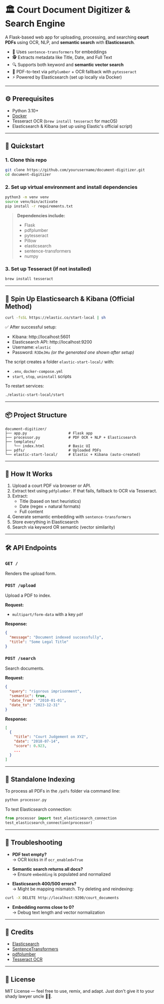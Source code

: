 # 🏛️ Court Document Digitizer & Search Engine

A Flask-based web app for uploading, processing, and searching **court PDFs** using OCR, NLP, and **semantic search** with **Elasticsearch**.

- 🧠 Uses `sentence-transformers` for embeddings  
- 🕵️ Extracts metadata like Title, Date, and Full Text  
- 🔍 Supports both keyword and **semantic vector search**  
- 🧾 PDF-to-text via `pdfplumber` + OCR fallback with `pytesseract`  
- ⚡ Powered by Elasticsearch (set up locally via Docker)

---

## ⚙️ Prerequisites

- Python 3.10+
- [Docker](https://www.docker.com/)
- Tesseract OCR (`brew install tesseract` for macOS)
- Elasticsearch & Kibana (set up using Elastic's official script)

---

## 🚀 Quickstart

### 1. Clone this repo

```bash
git clone https://github.com/yourusername/document-digitizer.git
cd document-digitizer
```

### 2. Set up virtual environment and install dependencies

```bash
python3 -m venv venv
source venv/bin/activate
pip install -r requirements.txt
```

> **Dependencies include:**
> - Flask  
> - pdfplumber  
> - pytesseract  
> - Pillow  
> - elasticsearch  
> - sentence-transformers  
> - numpy  

### 3. Set up Tesseract (if not installed)

```bash
brew install tesseract
```

---

## 🔌 Spin Up Elasticsearch & Kibana (Official Method)

```bash
curl -fsSL https://elastic.co/start-local | sh
```

✅ After successful setup:
- Kibana: http://localhost:5601  
- Elasticsearch API: http://localhost:9200  
- Username: `elastic`  
- Password: `R3DeJHu` *(or the generated one shown after setup)*

The script creates a folder `elastic-start-local/` with:
- `.env`, `docker-compose.yml`
- `start`, `stop`, `uninstall` scripts

To restart services:

```bash
./elastic-start-local/start
```

---

## 📦 Project Structure

```
document-digitizer/
├── app.py                   # Flask app
├── processor.py             # PDF OCR + NLP + Elasticsearch
├── templates/
│   └── index.html           # Basic UI
├── pdfs/                    # Uploaded PDFs
└── elastic-start-local/     # Elastic + Kibana (auto-created)
```

---

## 🧠 How It Works

1. Upload a court PDF via browser or API.
2. Extract text using `pdfplumber`. If that fails, fallback to OCR via Tesseract.
3. Extract:
   - Title (based on text heuristics)
   - Date (regex + natural formats)
   - Full content
4. Generate semantic embedding with `sentence-transformers`
5. Store everything in Elasticsearch
6. Search via keyword OR semantic (vector similarity)

---

## 🛠️ API Endpoints

### `GET /`
Renders the upload form.

### `POST /upload`
Upload a PDF to index.

**Request:**
- `multipart/form-data` with a key `pdf`

**Response:**
```json
{
  "message": "Document indexed successfully",
  "title": "Some Legal Title"
}
```

### `POST /search`
Search documents.

**Request:**
```json
{
  "query": "rigorous imprisonment",
  "semantic": true,
  "date_from": "2010-01-01",
  "date_to": "2023-12-31"
}
```

**Response:**
```json
[
  {
    "title": "Court Judgement on XYZ",
    "date": "2018-07-14",
    "score": 0.923,
    ...
  }
]
```

---

## 🧪 Standalone Indexing

To process all PDFs in the `/pdfs` folder via command line:

```bash
python processor.py
```

To test Elasticsearch connection:

```python
from processor import test_elasticsearch_connection
test_elasticsearch_connection(processor)
```

---

## 🧯 Troubleshooting

- **PDF text empty?**  
  → OCR kicks in if `ocr_enabled=True`

- **Semantic search returns all docs?**  
  → Ensure `embedding` is populated and normalized

- **Elasticsearch 400/500 errors?**  
  → Might be mapping mismatch. Try deleting and reindexing:

```bash
curl -X DELETE http://localhost:9200/court_documents
```

- **Embedding norms close to 0?**  
  → Debug text length and vector normalization

---

## 🙌 Credits

- [Elasticsearch](https://www.elastic.co/)
- [SentenceTransformers](https://www.sbert.net/)
- [pdfplumber](https://github.com/jsvine/pdfplumber)
- [Tesseract OCR](https://github.com/tesseract-ocr/tesseract)

---

## 📃 License

MIT License — feel free to use, remix, and adapt. Just don't give it to your shady lawyer uncle 👨‍⚖️.
